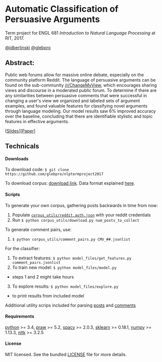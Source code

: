# Automatic Classification of Persuasive Arguments
Term project for ENGL 681 _Introduction to Natural Language Processing_ at RIT, 2017.

[@jdberlinski](https://github.com/jdberlinski)
[@glebpro](https://github.com/glebpro)

## Abstract:
Public web forums allow for massive online debate, especially on the community platform Reddit. The language of persuasive arguments can be found on the sub-community [/r/ChangeMyView](https://reddit.com/ChangeMyView), which encourages sharing views and discourse in a moderated public forum. To determine if there are any similarities between persuasive comments that were successful in changing a user's view we organized and labeled sets of argument examples, and found valuable features for classifying novel arguments through language modeling. Our model results saw 6% improved accuracy over the baseline, concluding that there are identifiable stylistic and topic features in effective arguments.

[[Slides](slides.pdf)][[Paper](paper.pdf)]

## Technicals

#### Downloads
To download code: `$ git clone https://github.com/glebpro/nlptermproject2017`

To download corpus: [download link](https://drive.google.com/drive/folders/1Ki65wjOoVgLENWK1xgRMPaxdBrx5v8n9?usp=sharing). Data format explained [here](/corpus_utils/data_format.txt).

#### Scripts

To generate your own corpus, gathering posts backwards in time from now:
1. Populate [`corpus_utils/reddit.auth.json`](corpus_utils/reddit.auth.json) with your reddit credentials
2. Run `$ python corpus_utils/download.py num_posts_to_collect`

To generate comment pairs, use:
1. `$ python corpus_utils/comment_pairs.py CMV_##.jsonlist`

For the classifier:
1. To extract features: `$ python model_files/get_features.py comment_pairs.jsonlist`
2. To train new model: `$ python model_files/model.py`
  - steps 1 and 2 might take hours
3. To explore results: `$ python model_files/explore.py`
  - to print results from included model

Additional utility scrips included for parsing [posts](corpus_utils/parse_jsonlist.py) and [comments](corpus_utils/parse_comments.py)

#### Requirements
[python](https://www.python.org/) >= 3.4, [praw](https://praw.readthedocs.io/en/latest/index.html) >= 5.2, [spacy](https://spacy.io/) >= 2.0.3, [sklearn](http://scikit-learn.org/stable/) >= 0.18.1, [numpy](http://www.numpy.org/) >= 1.13.3, [nltk](http://www.nltk.org/) >= 3.2.5

#### License
MIT licensed. See the bundled [LICENSE](/LICENSE) file for more details.
